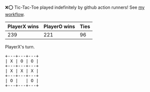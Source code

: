 :x::o: Tic-Tac-Toe played indefinitely by github action runners! See [my workflow](.github/workflows/play.yaml).

|PlayerX wins|PlayerO wins|Ties|
|-|-|-|
|239|221|96|

PlayerX's turn.

<pre>
+---+---+---+
| X | O | O |
+---+---+---+
| X | X | X |
+---+---+---+
| O |   | O |
+---+---+---+
</pre>